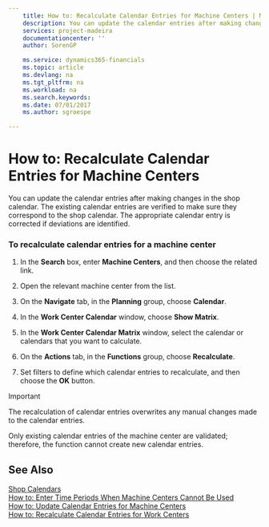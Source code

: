 ```yaml
---
    title: How to: Recalculate Calendar Entries for Machine Centers | Microsoft Docs
    description: You can update the calendar entries after making changes in the shop calendar. The existing calendar entries are verified to make sure they correspond to the shop calendar. The appropriate calendar entry is corrected if deviations are identified.
    services: project-madeira
    documentationcenter: ''
    author: SorenGP

    ms.service: dynamics365-financials
    ms.topic: article
    ms.devlang: na
    ms.tgt_pltfrm: na
    ms.workload: na
    ms.search.keywords:
    ms.date: 07/01/2017
    ms.author: sgroespe

---
```

# How to: Recalculate Calendar Entries for Machine Centers
You can update the calendar entries after making changes in the shop calendar. The existing calendar entries are verified to make sure they correspond to the shop calendar. The appropriate calendar entry is corrected if deviations are identified.  
  
### To recalculate calendar entries for a machine center  
  
1.  In the **Search** box, enter **Machine Centers**, and then choose the related link.  
  
2.  Open the relevant machine center from the list.  
  
3.  On the **Navigate** tab, in the **Planning** group, choose **Calendar**.  
  
4.  In the **Work Center Calendar** window, choose **Show Matrix**.  
  
5.  In the **Work Center Calendar Matrix** window, select the calendar or calendars that you want to calculate.  
  
6.  On the **Actions** tab, in the **Functions** group, choose **Recalculate**.  
  
7.  Set filters to define which calendar entries to recalculate, and then choose the **OK** button.  
  
> [!IMPORTANT]  
>  The recalculation of calendar entries overwrites any manual changes made to the calendar entries.  
>   
>  Only existing calendar entries of the machine center are validated; therefore, the function cannot create new calendar entries.  
  
## See Also  
 [Shop Calendars](../shop-calendars.md)   
 [How to: Enter Time Periods When Machine Centers Cannot Be Used](../how-to-enter-time-periods-when-machine-centers-cannot-be-used.md)   
 [How to: Update Calendar Entries for Machine Centers](../how-to-update-calendar-entries-for-machine-centers.md)   
 [How to: Recalculate Calendar Entries for Work Centers](../how-to-recalculate-calendar-entries-for-work-centers.md)